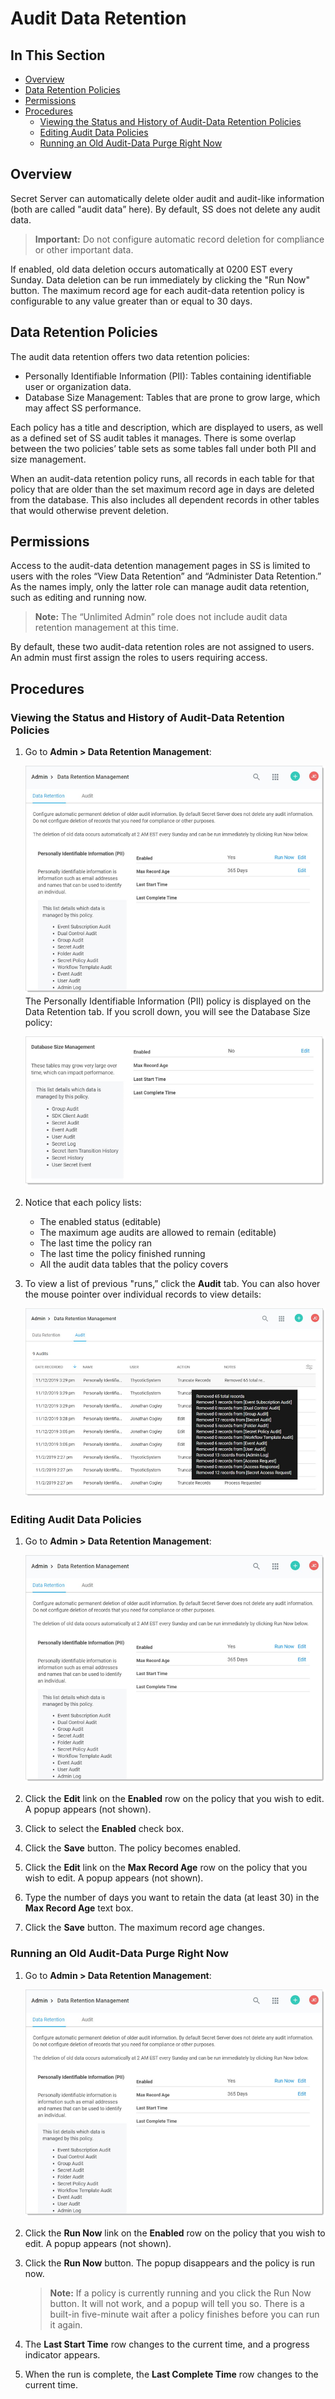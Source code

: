 [title]: # (Audit Data Retention)
[tags]: # (Audit Data Retention)
[priority]: # (40)

# Audit Data Retention

## In This Section

- [Overview](#overview)
- [Data Retention Policies](#data-retention-policies)
- [Permissions](#permissions)
- [Procedures](#procedures)
  - [Viewing the Status and History of Audit-Data Retention Policies](#Viewing-the-Status-and-History-of-Audit-Data-Retention-Policies)
  - [Editing Audit Data Policies](#editing-audit-data-policies)
  - [Running an Old Audit-Data Purge Right Now](#running-an-old-audit-data-purge-right-now)

## Overview

Secret Server can automatically delete older audit and audit-like information (both are called "audit data” here). By default, SS does not delete any audit data.

> **Important:** Do not configure automatic record deletion for compliance or other important data.

If enabled, old data deletion occurs automatically at 0200 EST every Sunday. Data deletion can be run immediately by clicking the "Run Now" button. The maximum record age for each audit-data retention policy is configurable to any value greater than or equal to 30 days.

## Data Retention Policies

The audit data retention offers two data retention policies:

- Personally Identifiable Information (PII): Tables containing identifiable user or organization data.
- Database Size Management: Tables that are prone to grow large, which may affect SS performance.

Each policy has a title and description, which are displayed to users, as well as a defined set of SS audit tables it manages. There is some overlap between the two policies’ table sets as some tables fall under both PII and size management.

When an audit-data retention policy runs, all records in each table for that policy that are older than the set maximum record age in days are deleted from the database. This also includes all dependent records in other tables that would otherwise prevent deletion.

## Permissions

Access to the audit-data detention management pages in SS is limited to users with the roles “View Data Retention” and “Administer Data Retention.” As the names imply, only the latter role can manage audit data retention, such as editing and running now.

> **Note:** The “Unlimited Admin” role does not include audit data retention management at this time.

By default, these two audit-data retention roles are not assigned to users. An admin must first assign the roles to users requiring access.

## Procedures

### Viewing the Status and History of Audit-Data Retention Policies

1. Go to **Admin \> Data Retention Management**:

   ![image-20191204143632549](images/image-20191204143632549.png)
   The Personally Identifiable Information (PII) policy is displayed on the Data Retention tab. If you scroll down, you will see the Database Size policy:

   ![image-20191204144003575](images/image-20191204144003575.png)

1. Notice that each policy lists:

   - The enabled status (editable)
   - The maximum age audits are allowed to remain (editable)
   - The last time the policy ran
   - The last time the policy finished running
   - All the audit data tables that the policy covers

1. To view a list of previous "runs,” click the **Audit** tab. You can also hover the mouse pointer over individual records to view details:

   ![image-20191204152313970](images/image-20191204152313970.png)

### Editing Audit Data Policies

1. Go to **Admin \> Data Retention Management**:

   ![image-20191204143632549](images/image-20191204143632549.png)

1. Click the **Edit** link on the **Enabled** row on the policy that you wish to edit. A popup appears (not shown).

1. Click to select the **Enabled** check box.

1. Click the **Save** button. The policy becomes enabled.

1. Click the **Edit** link on the **Max Record Age** row on the policy that you wish to edit. A popup appears (not shown).

1. Type the number of days you want to retain the data (at least 30) in the **Max Record Age** text box.

1. Click the **Save** button. The maximum record age changes.

### Running an Old Audit-Data Purge Right Now

1. Go to **Admin \> Data Retention Management**:

   ![image-20191204143632549](images/image-20191204143632549.png)

1. Click the **Run Now** link on the **Enabled** row on the policy that you wish to edit. A popup appears (not shown).

1. Click the **Run Now** button. The popup disappears and the policy is run now.

   > **Note:** If a policy is currently running and you click the Run Now button. It will not work, and a popup will tell you so. There is a built-in five-minute wait after a policy finishes before you can run it again.

1. The **Last Start Time** row changes to the current time, and a progress indicator appears.

1. When the run is complete, the **Last Complete Time** row changes to the current time.
